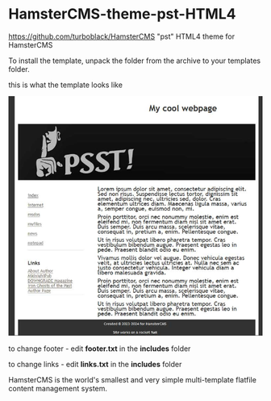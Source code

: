 # HamsterCMS-theme-pst-HTML4

https://github.com/turboblack/HamsterCMS "pst" HTML4 theme for HamsterCMS

To install the template, unpack the folder from the archive to your templates folder.

this is what the template looks like

![this is what theme looks like](https://github.com/turboblack/HamasteCMS-theme-pst-HTML4/blob/main/screen.jpg)

to change footer - edit **footer.txt** in the **includes** folder

to change links - edit **links.txt** in the **includes** folder

HamsterCMS is the world's smallest and very simple multi-template flatfile content management system.

